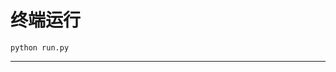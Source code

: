 # 终端运行

```shell
python run.py
```
*********************************************************************************************************************************************************************************************************************************************************************************************************************************************************************************************************************************************************************************************************************************************************************************************************************************************************************************************************************************************************************************************************************************************************************************************************************************************